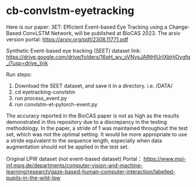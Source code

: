 # cb-convlstm-eyetracking
Here is our paper: 3ET: Efficient Event-based Eye Tracking using a Change-Based ConvLSTM Network, will be published at BioCAS 2023. The arxiv version portal: https://arxiv.org/pdf/2308.11771.pdf

Synthetic Event-based eye tracking (SEET) dataset link:
https://drive.google.com/drive/folders/16qH_wv_oVNysJARtHIUrIXbHjOygfq_i?usp=drive_link

Run steps:
1. Download the SEET dataset, and save it in a directory. i.e. /DATA/
2. cd eyetracking-convlstm
3. run process_event.py
4. run convlstm-et-pytorch-event.py

The accuracy reported in the BioCAS paper is not as high as the results demonstrated in this repository due to a discrepancy in the testing methodology. In the paper, a stride of 1 was maintained throughout the test set, which was not the optimal setting. It would be more appropriate to use a stride equivalent to the sequence length, especially when data augmentation should not be applied in the test set.

Original LPW dataset (not event-based dataset) Portal： 
https://www.mpi-inf.mpg.de/departments/computer-vision-and-machine-learning/research/gaze-based-human-computer-interaction/labelled-pupils-in-the-wild-lpw
